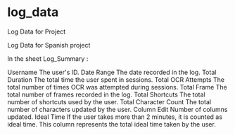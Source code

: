 # log_data
Log Data for Project

Log Data for Spanish project

In the sheet Log_Summary :


Username 
The user's ID.
Date Range 
The date recorded in the log.
Total Duration 
The total time the user spent in sessions.
Total OCR Attempts 
The total number of times OCR was attempted during sessions.
Total Frame 
The total number of frames recorded in the log.
Total Shortcuts 
The total number of shortcuts used by the user.
Total Character Count 
The total number of characters updated by the user.
Column Edit
Number of columns updated.
Ideal Time
If the user takes more than 2 minutes, it is counted as ideal time. This column represents the total ideal time taken by the user.


